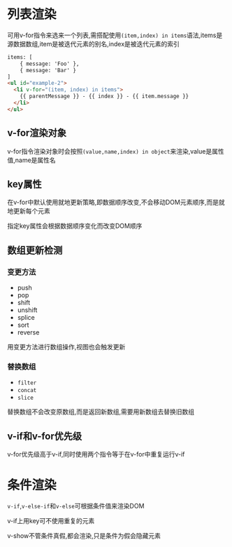 # 列表渲染

可用v-for指令来选来一个列表,需搭配使用`(item,index) in items`语法,items是源数据数组,item是被迭代元素的别名,index是被迭代元素的索引

```html
items: [
    { message: 'Foo' },
    { message: 'Bar' }
]
<ul id="example-2">
  <li v-for="(item, index) in items">
    {{ parentMessage }} - {{ index }} - {{ item.message }}
  </li>
</ul>
```

## v-for渲染对象

v-for指令渲染对象时会按照`(value,name,index) in object`来渲染,value是属性值,name是属性名

## key属性

在v-for中默认使用就地更新策略,即数据顺序改变,不会移动DOM元素顺序,而是就地更新每个元素

指定key属性会根据数据顺序变化而改变DOM顺序

## 数组更新检测

### 变更方法

- push
- pop
- shift
- unshift
- splice
- sort
- reverse

用变更方法进行数组操作,视图也会触发更新

### 替换数组

- `filter`
- `concat`
- `slice`

替换数组不会改变原数组,而是返回新数组,需要用新数组去替换旧数组

## v-if和v-for优先级

v-for优先级高于v-if,同时使用两个指令等于在v-for中重复运行v-if

# 条件渲染

`v-if`,`v-else-if`和`v-else`可根据条件值来渲染DOM

v-if上用key可不使用重复的元素

v-show不管条件真假,都会渲染,只是条件为假会隐藏元素